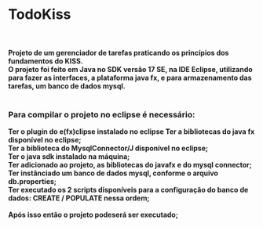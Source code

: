 # TodoKiss
<br/>
<br/>
<strong> Projeto de um gerenciador de tarefas praticando os princípios dos fundamentos do KISS.<strong/>
<br/>
O projeto foi feito em Java no SDK versão 17 SE, na IDE Eclipse, utilizando para fazer as interfaces, a plataforma java fx, e para armazenamento das 
tarefas, um banco de dados mysql.
</br>
<br/>
<h3> Para compilar o projeto no eclipse é necessário: </h3>
Ter o plugin do e(fx)clipse instalado no eclipse
Ter a bibliotecas do java fx disponível no eclipse;<br/>
Ter a biblioteca do MysqlConnector/J disponível no eclipse; <br/>
Ter o java sdk instalado na máquina; <br/>
Ter adicionado ao projeto, as bibliotecas do javafx e do mysql connector;
Ter instânciado um banco de dados mysql, conforme o arquivo db.properties; <br/>
Ter executado os 2 scripts disponíveis para a configuração do banco de dados: CREATE / POPULATE nessa ordem; <br/>


<br/>
Após isso então o projeto podeserá ser executado;
